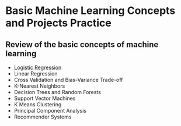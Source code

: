 # Basic Machine Learning Concepts and Projects Practice

## Review of the basic concepts of machine learning

* [Logistic Regression](https://github.com/sebaschen/basic_machine_learning/tree/master/1_logistic_regression) 
* Linear Regression 
* Cross Validation and Bias-Variance Trade-off 
* K-Nearest Neighbors
* Decision Trees and Random Forests
* Support Vector Machines
* K Means Clustering
* Principal Component Analysis
* Recommender Systems



